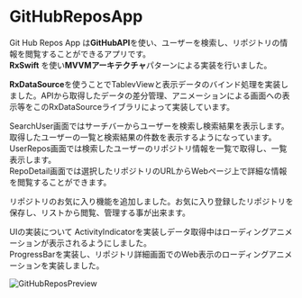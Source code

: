 # GitHubReposApp

Git Hub Repos App は**GitHubAPI**を使い、ユーザーを検索し、リポジトリの情報を閲覧することができるアプリです。  
**RxSwift** を使い**MVVMアーキテクチャ**パターンによる実装を行いました。  

**RxDataSource**を使うことでTablevViewと表示データのバインド処理を実装しました。APIから取得したデータの差分管理、アニメーションによる画面への表示等をこのRxDataSourceライブラリによって実装しています。


SearchUser画面ではサーチバーからユーザーを検索し検索結果を表示します。取得したユーザーの一覧と検索結果の件数を表示するようになっています。  
UserRepos画面では検索したユーザーのリポジトリ情報を一覧で取得し、一覧表示します。  
RepoDetail画面では選択したリポジトリのURLからWebページ上で詳細な情報を閲覧することができます。

リポジトリのお気に入り機能を追加しました。お気に入り登録したリポジトリを保存し、リストから閲覧、管理する事が出来ます。

UIの実装について
ActivityIndicatorを実装しデータ取得中はローディングアニメーションが表示されるようにしました。  
ProgressBarを実装し、リポジトリ詳細画面でのWeb表示のローディングアニメーションを実装しました。

![GitHubReposPreview](https://user-images.githubusercontent.com/52379412/128586771-85fdb74e-d848-4986-88fd-abef5663de4f.gif)




